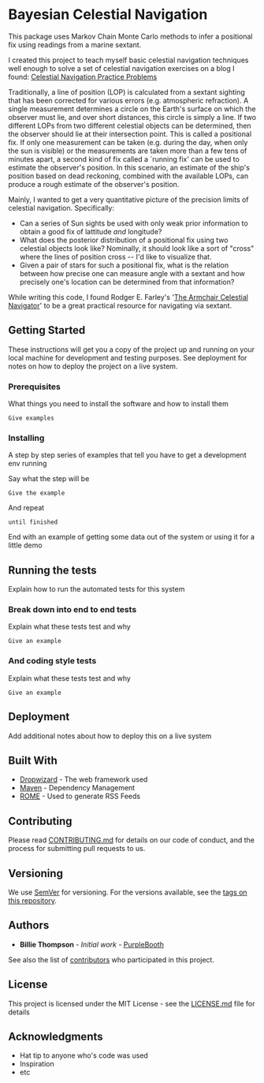 # Bayesian Celestial Navigation

This package uses Markov Chain Monte Carlo methods to infer a positional fix using readings from a marine sextant.

I created this project to teach myself basic celestial navigation techniques well enough to solve a set of celestial navigation exercises on a blog I found: [Celestial Navigation Practice Problems](https://celestialnavproblems.wordpress.com)

Traditionally, a line of position (LOP) is calculated from a sextant sighting that has been corrected for various errors (e.g. atmospheric refraction). A single measurement determines a circle on the Earth's surface on which the observer must lie, and over short distances, this circle is simply a line. If two different LOPs from two different celestial objects can be determined, then the observer should lie at their intersection point. This is called a positional fix. If only one measurement can be taken (e.g. during the day, when only the sun is visible) or the measurements are taken more than a few tens of minutes apart, a second kind of fix called a `running fix' can be used to estimate the observer's position. In this scenario, an estimate of the ship's position based on dead reckoning, combined with the available LOPs, can produce a rough estimate of the observer's position.

Mainly, I wanted to get a very quantitative picture of the precision limits of celestial navigation. Specifically:

* Can a series of Sun sights be used with only weak prior information to obtain a good fix of lattitude *and* longitude?
* What does the posterior distribution of a positional fix using two celestial objects look like? Nominally, it should look like a sort of "cross" where the lines of position cross -- I'd like to visualize that.
* Given a pair of stars for such a positional fix, what is the relation between how precise one can measure angle with a sextant and how precisely one's location can be determined from that information?

While writing this code, I found Rodger E. Farley's '[The Armchair Celestial Navigator](http://www.dacust.com/navigation/pdf/ArmchairCelestialNavigator.pdf)' to be a great practical resource for navigating via sextant.

## Getting Started

These instructions will get you a copy of the project up and running on your local machine for development and testing purposes. See deployment for notes on how to deploy the project on a live system.

### Prerequisites

What things you need to install the software and how to install them

```
Give examples
```

### Installing

A step by step series of examples that tell you have to get a development env running

Say what the step will be

```
Give the example
```

And repeat

```
until finished
```

End with an example of getting some data out of the system or using it for a little demo

## Running the tests

Explain how to run the automated tests for this system

### Break down into end to end tests

Explain what these tests test and why

```
Give an example
```

### And coding style tests

Explain what these tests test and why

```
Give an example
```

## Deployment

Add additional notes about how to deploy this on a live system

## Built With

* [Dropwizard](http://www.dropwizard.io/1.0.2/docs/) - The web framework used
* [Maven](https://maven.apache.org/) - Dependency Management
* [ROME](https://rometools.github.io/rome/) - Used to generate RSS Feeds

## Contributing

Please read [CONTRIBUTING.md](https://gist.github.com/PurpleBooth/b24679402957c63ec426) for details on our code of conduct, and the process for submitting pull requests to us.

## Versioning

We use [SemVer](http://semver.org/) for versioning. For the versions available, see the [tags on this repository](https://github.com/your/project/tags). 

## Authors

* **Billie Thompson** - *Initial work* - [PurpleBooth](https://github.com/PurpleBooth)

See also the list of [contributors](https://github.com/your/project/contributors) who participated in this project.

## License

This project is licensed under the MIT License - see the [LICENSE.md](LICENSE.md) file for details

## Acknowledgments

* Hat tip to anyone who's code was used
* Inspiration
* etc
